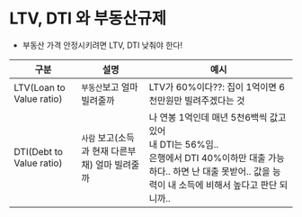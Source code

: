 # LTV, DTI 와 부동산규제

* 부동산 가격 안정시키려면 LTV, DTI 낮춰야 한다!

| 구분                     | 설명                                            | 예시                                                         |
| ------------------------ | ----------------------------------------------- | ------------------------------------------------------------ |
| LTV(Loan to Value ratio) | `부동산`보고 얼마 빌려줄까                      | LTV가 60%이다??:  집이 1억이면 6천만원만 빌려주겠다는 것     |
| DTI(Debt to Value ratio) | `사람` 보고(소득과 현재 다른부채) 얼마 빌려줄까 | 나 연봉 1억인데 매년 5천6백씩 값고 있어<br />내 DTI는 56%임..<br />은행에서 DTI 40%이하만 대출 가능 하다.. 하면 난 대출 못받어.. 값을 능력이 내 소득에 비해서 높다고 판단 되니까.. |

